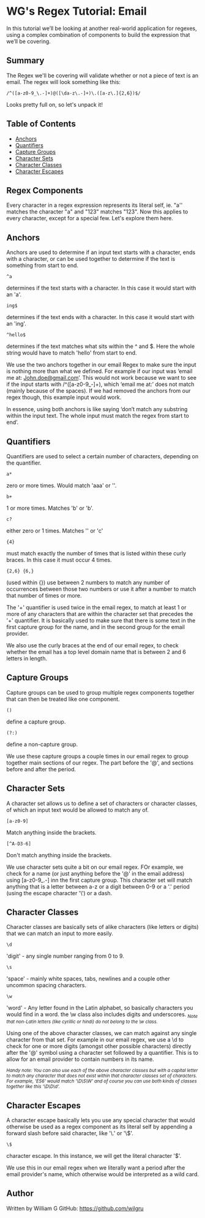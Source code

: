 # WG's Regex Tutorial: Email

In this tutorial we’ll be looking at another real-world application for regexes, using a complex combination of components to build the expression that we’ll be covering.

## Summary

The Regex we'll be covering will validate whether or not a piece of text is an email. The regex will look something like this:

```regex
/^([a-z0-9_\.-]+)@([\da-z\.-]+)\.([a-z\.]{2,6})$/
```

Looks pretty full on, so let's unpack it!

## Table of Contents

- [Anchors](#anchors)
- [Quantifiers](#quantifiers)
- [Capture Groups](#capture-groups)
- [ Character Sets](#character-sets)
- [Character Classes](#character-classes)
- [Character Escapes](#character-escapes)


## Regex Components

Every character in a regex expression represents its literal self, ie. "a'' matches the character "a" and "123" matches "123". Now this applies to every character, except for a special few. Let's explore them here.

## Anchors

Anchors are used to determine if an input text starts with a character, ends with a character, or can be used together to determine if the text is something from start to end. 

```regex
^a
```
determines if the text starts with a character. In this case it would start with an 'a'.

```regex
ing$ 
```
determines if the text ends with a character. In this case it would start with an 'ing'.

```regex
^hello$ 
```
determines if the text matches what sits within the \^ and \$. Here the whole string would have to match 'hello' from start to end.

We use the two anchors together in our email Regex to make sure the input is nothing more than what we defined. For example if our input was ‘email me at: John.doe@gmail.com’. This would not work because we want to see if the input starts with /^([a-z0-9_-]+), which ‘email me at:’ does not match (mainly because of the spaces). If we had removed the anchors from our regex though, this example input would work. 

In essence, using both anchors is like saying ‘don’t match any substring within the input text. The whole input must match the regex from start to end’.


## Quantifiers

Quantifiers are used to select a certain number of characters, depending on the quantifier. 

```regex
a*
```
zero or more times. Would match 'aaa' or ''.

```regex
b+
```
1 or more times. Matches 'b' or 'b'.

```regex
c? 
```
either zero or 1 times. Matches '' or 'c'

```regex
{4} 
```
must match exactly the number of times that is listed within these curly braces. In this case it must occur 4 times.

```regex
{2,6} {6,} 
```
(used within {}) use between 2 numbers to match any number of occurrences between those two numbers or use it after a number to match that number of times or more.

The '+' quantifier is used twice in the email regex, to match at least 1 or more of any characters that are within the character set that precedes the '+' quantifier. It is basically used to make sure that there is some text in the first capture group for the name, and in the second group for the email provider.

We also use the curly braces at the end of our email regex, to check whether the email has a top level domain name that is between 2 and 6 letters in length.


## Capture Groups

Capture groups can be used to group multiple regex components together that can then be treated like one component. 

```regex
()
```
define a capture group.

```regex
(?:) 
```
define a non-capture group.

We use these capture groups a couple times in our email regex to group together main sections of our regex. The part before the '@', and sections before and after the period.


## Character Sets

A character set allows us to define a set of characters or character classes, of which an input text would be allowed to match any of. 

```regex
[a-z0-9]
```
Match anything inside the brackets.

```regex
[^A-D3-6]
```
Don't match anything inside the brackets.

We use character sets quite a bit on our email regex. FOr example, we check for a name (or just anything before the '@' in the email address) using [a-z0-9_\.-] inn the first capture group. This character set will match anything that is a letter between a-z or a digit between 0-9 or a '.' period (using the escape character '\\') or a dash.


## Character Classes

Character classes are basically sets of alike characters (like letters or digits) that we can match an input to more easily.

```regex
\d
```
'digit' - any single number ranging from 0 to 9.

```regex
\s
```
'space' - mainly white spaces, tabs, newlines and a couple other uncommon spacing characters.

```regex
\w 
```
'word' - Any letter found in the Latin alphabet, so basically characters you would find in a word. the \w class also includes digits and underscores.
<sub><i>Note that non-Latin letters (like cyrillic or hindi) do not belong to the \w class.</i></sub>

Using one of the above character classes, we can match against any single character from that set. For example in our email regex, we use a \d to check for one or more digits (amongst other possible characters) directly after the '@' symbol using a character set followed by a quantifier. This is to allow for an email provider to contain numbers in its name.

<sub><i>Handy note: You can also use each of the above character classes but with a capital letter to match any character that does not exist within that character classes set of characters. For example, 'ES6' would match '\D\S\W' and of course you can use both kinds of classes together like this '\D\D\d'.</i></sub>


## Character Escapes

A character escape basically lets you use any special character that would otherwise be used as a regex component as its literal self by appending a forward slash before said character, like '\\.' or '\\$'.

```regex
\$
```
character escape. In this instance, we will get the literal character '$'.

We use this in our email regex when we literally want a period after the email provider's name, which otherwise would be interpreted as a wild card.


## Author

Written by William G
GitHub: https://github.com/wilgru